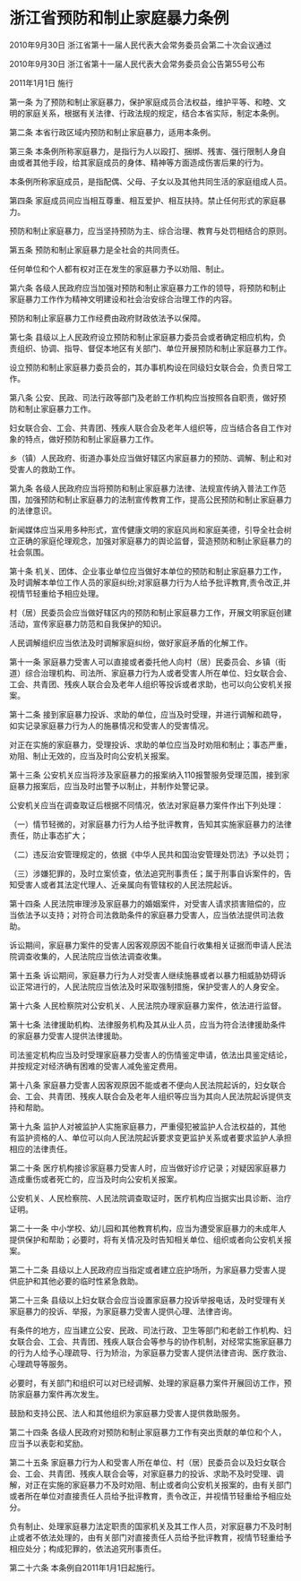# 浙江省预防和制止家庭暴力条例

2010年9月30日 浙江省第十一届人民代表大会常务委员会第二十次会议通过

2010年9月30日 浙江省第十一届人民代表大会常务委员会公告第55号公布

2011年1月1日 施行

<!-- INFO END -->

第一条 为了预防和制止家庭暴力，保护家庭成员合法权益，维护平等、和睦、文明的家庭关系，根据有关法律、行政法规的规定，结合本省实际，制定本条例。

第二条 本省行政区域内预防和制止家庭暴力，适用本条例。

第三条 本条例所称家庭暴力，是指行为人以殴打、捆绑、残害、强行限制人身自由或者其他手段，给其家庭成员的身体、精神等方面造成伤害后果的行为。

本条例所称家庭成员，是指配偶、父母、子女以及其他共同生活的家庭组成人员。

第四条 家庭成员间应当相互尊重、相互爱护、相互扶持。禁止任何形式的家庭暴力。

预防和制止家庭暴力，应当坚持预防为主、综合治理、教育与处罚相结合的原则。

第五条 预防和制止家庭暴力是全社会的共同责任。

任何单位和个人都有权对正在发生的家庭暴力予以劝阻、制止。

第六条 各级人民政府应当加强对预防和制止家庭暴力工作的领导，将预防和制止家庭暴力工作作为精神文明建设和社会治安综合治理工作的内容。

预防和制止家庭暴力工作经费由政府财政依法予以保障。

第七条 县级以上人民政府设立预防和制止家庭暴力委员会或者确定相应机构，负责组织、协调、指导、督促本地区有关部门、单位开展预防和制止家庭暴力工作。

设立预防和制止家庭暴力委员会的，其办事机构设在同级妇女联合会，负责日常工作。

第八条 公安、民政、司法行政等部门及老龄工作机构应当按照各自职责，做好预防和制止家庭暴力工作。

妇女联合会、工会、共青团、残疾人联合会及老年人组织等，应当结合各自工作对象的特点，做好预防和制止家庭暴力工作。

乡（镇）人民政府、街道办事处应当做好辖区内家庭暴力的预防、调解、制止和对受害人的救助工作。

第九条 各级人民政府应当将预防和制止家庭暴力法律、法规宣传纳入普法工作范围，加强预防和制止家庭暴力的法制宣传教育工作，提高公民预防和制止家庭暴力的法律意识。

新闻媒体应当采用多种形式，宣传健康文明的家庭风尚和家庭美德，引导全社会树立正确的家庭伦理观念，加强对家庭暴力的舆论监督，营造预防和制止家庭暴力的社会氛围。

第十条 机关、团体、企业事业单位应当做好本单位的预防和制止家庭暴力工作，及时调解本单位工作人员的家庭纠纷;对家庭暴力行为人给予批评教育,责令改正,并视情节轻重给予相应处理。

村（居）民委员会应当做好辖区内的预防和制止家庭暴力工作，开展文明家庭创建活动，宣传家庭暴力防范和自我保护的知识。

人民调解组织应当依法及时调解家庭纠纷，做好家庭矛盾的化解工作。

第十一条 家庭暴力受害人可以直接或者委托他人向村（居）民委员会、乡镇（街道）综合治理机构、司法所、家庭暴力行为人或者受害人所在单位、妇女联合会、工会、共青团、残疾人联合会及老年人组织等投诉或者求助，也可以向公安机关报案。

第十二条 接到家庭暴力投诉、求助的单位，应当及时受理，并进行调解和疏导，如实记录家庭暴力行为人的施暴情况和受害人的受害情况。

对正在实施的家庭暴力，受理投诉、求助的单位应当及时劝阻和制止；事态严重，劝阻、制止无效的，应当及时向公安机关报案。

第十三条 公安机关应当将涉及家庭暴力的报案纳入110报警服务受理范围，接到家庭暴力报案后，应当及时出警予以制止，并制作处警记录。

公安机关应当在调查取证后根据不同情况，依法对家庭暴力案件作出下列处理：

（一）情节轻微的，对家庭暴力行为人给予批评教育，告知其实施家庭暴力的法律责任，防止事态扩大；

（二）违反治安管理规定的，依据《中华人民共和国治安管理处罚法》予以处罚；

（三）涉嫌犯罪的，及时立案侦查，依法追究刑事责任；属于刑事自诉案件的，告知受害人或者其法定代理人、近亲属向有管辖权的人民法院起诉。

第十四条 人民法院审理涉及家庭暴力的婚姻案件，对受害人请求损害赔偿的，应当依法予以支持；对符合司法救助条件的家庭暴力受害人，应当依法提供司法救助。

诉讼期间，家庭暴力案件的受害人因客观原因不能自行收集相关证据而申请人民法院调查收集的，人民法院应当依法调查收集。

第十五条 诉讼期间，家庭暴力行为人对受害人继续施暴或者以暴力相威胁妨碍诉讼正常进行的，人民法院应当依法及时采取强制措施，保护受害人的人身安全。

第十六条 人民检察院对公安机关、人民法院办理家庭暴力案件，依法进行监督。

第十七条 法律援助机构、法律服务机构及其从业人员，应当为符合法律援助条件的家庭暴力受害人提供法律援助。

司法鉴定机构应当及时受理家庭暴力受害人的伤情鉴定申请，依法出具鉴定结论，并按规定对经济确有困难的受害人减免鉴定费用。

第十八条 家庭暴力受害人因客观原因不能或者不便向人民法院起诉的，妇女联合会、工会、共青团、残疾人联合会及老年人组织等应当为其向人民法院起诉提供支持和帮助。

第十九条 监护人对被监护人实施家庭暴力，严重侵犯被监护人合法权益的，其他有监护资格的人、单位可以向人民法院起诉要求变更监护关系或者要求监护人承担相应的法律责任。

第二十条 医疗机构接诊家庭暴力受害人时，应当做好诊疗记录；对疑因家庭暴力造成重伤或者死亡的，应当及时向公安机关报案。

公安机关、人民检察院、人民法院调查取证时，医疗机构应当据实出具诊断、治疗证明。

第二十一条 中小学校、幼儿园和其他教育机构，应当为遭受家庭暴力的未成年人提供保护和帮助；必要时，将有关情况及时告知相关单位、组织或者向公安机关报案。

第二十二条 县级以上人民政府应当指定或者建立庇护场所，为家庭暴力受害人提供庇护和其他必要的临时性紧急救助。

第二十三条 县级以上妇女联合会应当设置家庭暴力投诉举报电话，及时受理有关家庭暴力的投诉、举报，为家庭暴力受害人提供心理、法律咨询。

有条件的地方，应当建立公安、民政、司法行政、卫生等部门和老龄工作机构、妇女联合会、工会、共青团、残疾人联合会等参与的协作机制，对经常实施家庭暴力的行为人给予心理疏导、行为矫治，为家庭暴力受害人提供法律咨询、医疗救治、心理疏导等服务。

必要时，有关部门和组织可以对已经调解、处理的家庭暴力案件开展回访工作，预防家庭暴力案件再次发生。

鼓励和支持公民、法人和其他组织为家庭暴力受害人提供救助服务。

第二十四条 各级人民政府对预防和制止家庭暴力工作有突出贡献的单位和个人，应当予以表彰和奖励。

第二十五条 家庭暴力行为人和受害人所在单位、村（居）民委员会以及妇女联合会、工会、共青团、残疾人联合会等，对家庭暴力的投诉、求助不及时受理、调解，对正在实施的家庭暴力不及时劝阻、制止或者向公安机关报案的，由有关部门或者所在单位对直接责任人员给予批评教育，责令改正，并视情节轻重给予相应处分。

负有制止、处理家庭暴力法定职责的国家机关及其工作人员，对家庭暴力不及时制止或者不依法处理的，由有关部门对直接责任人员给予批评教育，视情节轻重给予相应处分；构成犯罪的，依法追究刑事责任。

第二十六条 本条例自2011年1月1日起施行。